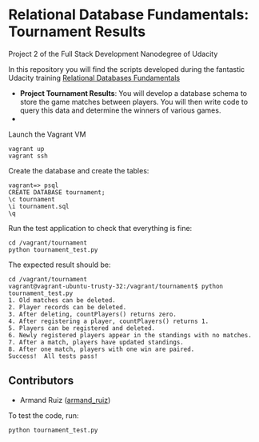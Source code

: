# Relational Database Fundamentals: Tournament Results
Project 2 of the Full Stack Development Nanodegree of Udacity
 
 In this repository you will find the scripts developed during the fantastic Udacity training 
[Relational Databases Fundamentals](https://www.udacity.com/course/viewer#!/c-ud197-nd)


* **Project Tournament Results**: You will develop a database schema to store the game matches between players. You will then write code to query this data and determine the winners of various games.
* 

Launch the Vagrant VM

```
vagrant up
vagrant ssh
```

Create the database and create the tables:
```
vagrant=> psql
CREATE DATABASE tournament;
\c tournament
\i tournament.sql
\q
```

Run the test application to check that everything is fine:
```
cd /vagrant/tournament
python tournament_test.py
```

The expected result should be:
```
cd /vagrant/tournament
vagrant@vagrant-ubuntu-trusty-32:/vagrant/tournament$ python tournament_test.py 
1. Old matches can be deleted.
2. Player records can be deleted.
3. After deleting, countPlayers() returns zero.
4. After registering a player, countPlayers() returns 1.
5. Players can be registered and deleted.
6. Newly registered players appear in the standings with no matches.
7. After a match, players have updated standings.
8. After one match, players with one win are paired.
Success!  All tests pass!
```

Contributors
----

  - Armand Ruiz ([armand_ruiz](https://twitter.com/armand_ruiz))

To test the code, run:

```
python tournament_test.py
```

